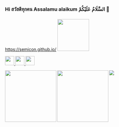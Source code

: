 ### Hi สวัสดีทุกคน Assalamu alaikum السَّلَامُ عَلَيْكُمْ  🙏
### <a href="https://semicon.github.io/">
https://semicon.github.io/
</a>
<img height="105" src="https://github-profile-trophy.vercel.app/?username=semicon&theme=dracula" />
<div>
<p align="left"> 
  <a href="https://github.com/semicon" target="_blank">
    <img height="30" src="https://komarev.com/ghpvc/?username=semicon"&label="semicon" />
  </a>
  <a href="https://github.com/semicon" target="_blank">
    <img height="30" src="https://img.shields.io/github/followers/semicon?label=follow&logo=github&style=flat" />
  </a>
  <a href="https://twitter.com/home?lang=th" target="_blank">
    <img height="30" src="https://img.shields.io/twitter/follow/semicon" />
  </a>
</p>


<p align="left"> 
<a href="https://github.com/semicon">
  <img align="left" height="170px" src="https://github-readme-stats.vercel.app/api?username=semicon&count_private=true&show_icons=true&theme=dracula" />
</a>
<a href="https://github.com/semicon">
  <img align="left" height="170px" src="https://github-readme-stats.vercel.app/api/top-langs/?username=semicon&layout=compact&theme=dracula" />
</a>
</p>

  
<p align="left"> 
<img src = "https://semicon.github.io/img/github-contribution-grid-snake.svg">
</p>
